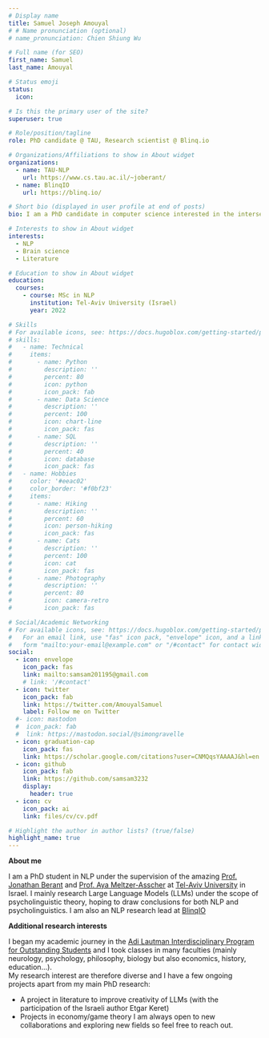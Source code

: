 ```yaml
---
# Display name
title: Samuel Joseph Amouyal
# # Name pronunciation (optional)
# name_pronunciation: Chien Shiung Wu

# Full name (for SEO)
first_name: Samuel
last_name: Amouyal

# Status emoji
status:
  icon: 

# Is this the primary user of the site?
superuser: true

# Role/position/tagline
role: PhD candidate @ TAU, Research scientist @ Blinq.io

# Organizations/Affiliations to show in About widget
organizations:
  - name: TAU-NLP
    url: https://www.cs.tau.ac.il/~joberant/
  - name: BlinqIO
    url: https://blinq.io/

# Short bio (displayed in user profile at end of posts)
bio: I am a PhD candidate in computer science interested in the intersection between Natural Language Processing (NLP) and other fields (psycholinguistics, economy, game-theory, literature ...)

# Interests to show in About widget
interests:
  - NLP
  - Brain science
  - Literature

# Education to show in About widget
education:
  courses:
    - course: MSc in NLP
      institution: Tel-Aviv University (Israel)
      year: 2022

# Skills
# For available icons, see: https://docs.hugoblox.com/getting-started/page-builder/#icons
# skills:
#   - name: Technical
#     items:
#       - name: Python
#         description: ''
#         percent: 80
#         icon: python
#         icon_pack: fab
#       - name: Data Science
#         description: ''
#         percent: 100
#         icon: chart-line
#         icon_pack: fas
#       - name: SQL
#         description: ''
#         percent: 40
#         icon: database
#         icon_pack: fas
#   - name: Hobbies
#     color: '#eeac02'
#     color_border: '#f0bf23'
#     items:
#       - name: Hiking
#         description: ''
#         percent: 60
#         icon: person-hiking
#         icon_pack: fas
#       - name: Cats
#         description: ''
#         percent: 100
#         icon: cat
#         icon_pack: fas
#       - name: Photography
#         description: ''
#         percent: 80
#         icon: camera-retro
#         icon_pack: fas

# Social/Academic Networking
# For available icons, see: https://docs.hugoblox.com/getting-started/page-builder/#icons
#   For an email link, use "fas" icon pack, "envelope" icon, and a link in the
#   form "mailto:your-email@example.com" or "/#contact" for contact widget.
social:
  - icon: envelope
    icon_pack: fas
    link: mailto:samsam201195@gmail.com
    # link: '/#contact'
  - icon: twitter
    icon_pack: fab
    link: https://twitter.com/AmouyalSamuel
    label: Follow me on Twitter
  #- icon: mastodon
  #  icon_pack: fab
  #  link: https://mastodon.social/@simongravelle
  - icon: graduation-cap
    icon_pack: fas
    link: https://scholar.google.com/citations?user=CNMQqsYAAAAJ&hl=en
  - icon: github
    icon_pack: fab
    link: https://github.com/samsam3232
    display:
      header: true
  - icon: cv
    icon_pack: ai
    link: files/cv/cv.pdf

# Highlight the author in author lists? (true/false)
highlight_name: true
---
```


**About me**

I am a PhD student in NLP under the supervision of the amazing [Prof. Jonathan Berant](https://www.cs.tau.ac.il/~joberant/) and [Prof. Aya Meltzer-Asscher](https://english.tau.ac.il/profile/ameltzer) at [Tel-Aviv University](https://english.tau.ac.il/) in Israel. I mainly research Large Language Models (LLMs) under the scope of psycholinguistic theory, hoping to draw conclusions for both NLP and psycholinguistics. I am also an NLP research lead at [BlinqIO](https://blinq.io/)

**Additional research interests**

I began my academic journey in the [Adi Lautman Interdisciplinary Program for Outstanding Students](https://en.wikipedia.org/wiki/Adi_Lautman_Interdisciplinary_Program_for_Outstanding_Students) and I took classes in many faculties (mainly neurology, psychology, philosophy, biology but also economics, history, education...).    
My research interest are therefore diverse and I have a few ongoing projects apart from my main PhD research:
- A project in literature to improve creativity of LLMs (with the participation of the Israeli author Etgar Keret)
- Projects in economy/game theory 
I am always open to new collaborations and exploring new fields so feel free to reach out.  